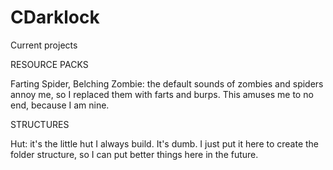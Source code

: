 # CDarklock

Current projects

RESOURCE PACKS

Farting Spider, Belching Zombie: the default sounds of zombies
and spiders annoy me, so I replaced them with farts and burps.
This amuses me to no end, because I am nine.

STRUCTURES

Hut: it's the little hut I always build. It's dumb. I just put
it here to create the folder structure, so I can put better things
here in the future.
